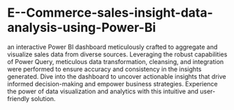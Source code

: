 # E--Commerce-sales-insight-data-analysis-using-Power-Bi

an interactive Power BI dashboard meticulously crafted to aggregate and visualize sales data from diverse sources. Leveraging the robust capabilities of Power Query, meticulous data transformation, cleansing, and integration were performed to ensure accuracy and consistency in the insights generated. Dive into the dashboard to uncover actionable insights that drive informed decision-making and empower business strategies. Experience the power of data visualization and analytics with this intuitive and user-friendly solution.


